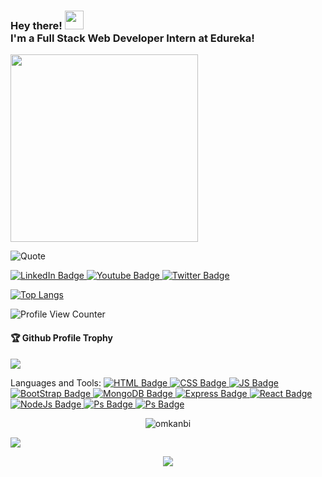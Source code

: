 <div>
  <h3>Hey there! <img src="https://media.giphy.com/media/UVG0BN8TOMKkPOJS6e/giphy.gif" width="30"/> <br/> I'm a Full Stack Web Developer Intern at Edureka!</h3>
  <img src="https://media.giphy.com/media/2zeji2UedvZzvIZ45N/giphy.gif" width="300"/>
</div>

![Quote](https://github-readme-quotes.herokuapp.com/quote?theme=dracula&animation=default&layout=default&font=default)
<div id="badges">
  <a href="your-linkedin-URL">
    <img src="https://img.shields.io/badge/LinkedIn-blue?style=for-the-badge&logo=linkedin&logoColor=white" alt="LinkedIn Badge"/>
  </a>
  <a href="your-youtube-URL">
    <img src="https://img.shields.io/badge/Portfolio-%23000000.svg?style=for-the-badge&logo=firefox&logoColor=#FF7139" alt="Youtube Badge"/>
  </a>
  <a href="your-twitter-URL">
    <img src="https://img.shields.io/badge/StackOverflow-FE7A16?style=for-the-badge&logo=stackoverflow&logoColor=white" alt="Twitter Badge"/>
  </a>
</div>

[![Top Langs](https://github-readme-stats.vercel.app/api/top-langs/?username=omkanbi&layout=compact&theme=ayu-mirage)](https://github.com/omkanbi/github-readme-stats)

![Profile View Counter](https://komarev.com/ghpvc/?username=omkanbi)

<div>
  <h4>🏆 Github Profile Trophy</h4>
  <a href="https://github.com/ryo-ma/github-profile-trophy">
    <img src="https://github-profile-trophy.vercel.app/?username=omkanbi&column=7"/>
  </a>
  
</div>

Languages and Tools: 
    <a href="#">
        <img src="https://img.shields.io/badge/HTML5-E34F26?style=for-the-badge&logo=html5&logoColor=white" alt="HTML Badge"/>
    </a>
    <a href="#">
        <img src="https://img.shields.io/badge/CSS3-1572B6?style=for-the-badge&logo=css3&logoColor=white" alt="CSS Badge"/>
    </a>
    <a href="#">
        <img src="https://img.shields.io/badge/JavaScript-F7DF1E?style=for-the-badge&logo=JavaScript&logoColor=white" alt="JS Badge"/>
    </a>
    <a href="#">
        <img src="https://img.shields.io/badge/Bootstrap-563D7C?style=for-the-badge&logo=bootstrap&logoColor=white" alt="BootStrap Badge"/>
    </a>
    <a href="#">
        <img src="https://img.shields.io/badge/MongoDB-4EA94B?style=for-the-badge&logo=mongodb&logoColor=white" alt="MongoDB Badge"/>
    </a>
    <a href="#">
        <img src="https://img.shields.io/badge/Express.js-404D59?style=for-the-badge" alt="Express Badge"/>
    </a>
    <a href="#">
        <img src="https://img.shields.io/badge/React-20232A?style=for-the-badge&logo=react&logoColor=61DAFB" alt="React Badge"/>
    </a>
    <a href="#">
        <img src="https://img.shields.io/badge/Node.js-43853D?style=for-the-badge&logo=node.js&logoColor=white" alt="NodeJs Badge"/>
    </a>
    <a href="#">
        <img src="https://img.shields.io/badge/Adobe%20Photoshop-31A8FF?style=for-the-badge&logo=Adobe%20Photoshop&logoColor=black" alt="Ps Badge"/>
    </a>
    <a href="#">
        <img src="https://img.shields.io/badge/Visual_Studio_Code-0078D4?style=for-the-badge&logo=visual%20studio%20code&logoColor=white" alt="Ps Badge"/>
    </a>
    
 <p align="center"> <img src="https://github-readme-stats.vercel.app/api?username=omkanbi&show_icons=true&theme=jolly" alt="omkanbi" /></p>
    

![](https://activity-graph.herokuapp.com/graph?username=omkanbi&theme=react-dark&area=true)

<p align="center">
  <img src="https://capsule-render.vercel.app/api?type=waving&color=gradient&height=60&section=footer"/>
</p>
